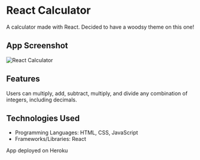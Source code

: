 # React Calculator

A calculator made with React. Decided to have a woodsy theme on this one!

## App Screenshot

![React Calculator](https://user-images.githubusercontent.com/62581000/125372784-ed6afd00-e351-11eb-8016-d6981684b3d5.png)

## Features

Users can multiply, add, subtract, multiply, and divide any combination of integers, including decimals.

## Technologies Used

- Programming Languages: HTML, CSS, JavaScript
- Frameworks/Libraries: React

App deployed on Heroku